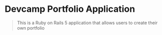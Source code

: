 # Devcamp Portfolio Application
> This is a Ruby on Rails 5 application that allows users to create their own portfolio
